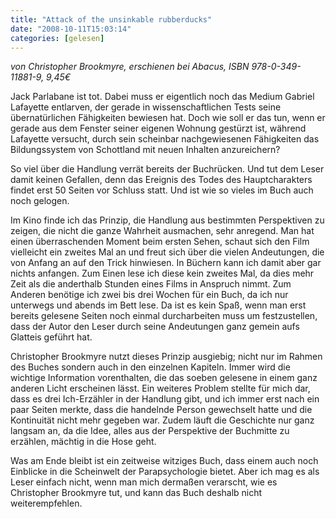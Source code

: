 ```yaml
---
title: "Attack of the unsinkable rubberducks"
date: "2008-10-11T15:03:14"
categories: [gelesen]
---
```


*von Christopher Brookmyre,
erschienen bei Abacus, ISBN 978-0-349-11881-9, 9,45€*

Jack Parlabane ist tot. Dabei muss er eigentlich noch das Medium Gabriel Lafayette entlarven, der gerade in wissenschaftlichen Tests seine übernatürlichen Fähigkeiten bewiesen hat. Doch wie soll er das tun, wenn er gerade aus dem Fenster seiner eigenen Wohnung gestürzt ist, während Lafayette versucht, durch sein scheinbar nachgewiesenen Fähigkeiten das Bildungssystem von Schottland mit neuen Inhalten anzureichern?

So viel über die Handlung verrät bereits der Buchrücken. Und tut dem Leser damit keinen Gefallen, denn das Ereignis des Todes des Hauptcharakters findet erst 50 Seiten vor Schluss statt. Und ist wie so vieles im Buch auch noch gelogen.

Im Kino finde ich das Prinzip, die Handlung aus bestimmten Perspektiven zu zeigen, die nicht die ganze Wahrheit ausmachen, sehr anregend. Man hat einen überraschenden Moment beim ersten Sehen, schaut sich den Film vielleicht ein zweites Mal an und freut sich über die vielen Andeutungen, die von Anfang an auf den Trick hinwiesen. In Büchern kann ich damit aber gar nichts anfangen. Zum Einen lese ich diese kein zweites Mal, da dies mehr Zeit als die anderthalb Stunden eines Films in Anspruch nimmt. Zum Anderen benötige ich zwei bis drei Wochen für ein Buch, da ich nur unterwegs und abends im Bett lese. Da ist es kein Spaß, wenn man erst bereits gelesene Seiten noch einmal durcharbeiten muss um festzustellen, dass der Autor den Leser durch seine Andeutungen ganz gemein aufs Glatteis geführt hat.

Christopher Brookmyre nutzt dieses Prinzip ausgiebig; nicht nur im Rahmen des Buches sondern auch in den einzelnen Kapiteln. Immer wird die wichtige Information vorenthalten, die das soeben gelesene in einem ganz anderen Licht erscheinen lässt. Ein weiteres Problem stellte für mich dar, dass es drei Ich-Erzähler in der Handlung gibt, und ich immer erst nach ein paar Seiten merkte, dass die handelnde Person gewechselt hatte und die Kontinuität nicht mehr gegeben war. Zudem läuft die Geschichte nur ganz langsam an, da die Idee, alles aus der Perspektive der Buchmitte zu erzählen, mächtig in die Hose geht.

Was am Ende bleibt ist ein zeitweise witziges Buch, dass einem auch noch Einblicke in die Scheinwelt der Parapsychologie bietet. Aber ich mag es als Leser einfach nicht, wenn man mich dermaßen verarscht, wie es Christopher Brookmyre tut, und kann das Buch deshalb nicht weiterempfehlen.
